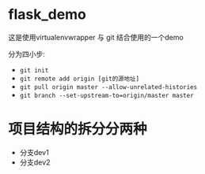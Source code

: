 # flask_demo
这是使用virtualenvwrapper 与 git 结合使用的一个demo

分为四小步:
 - `git init`
 - `git remote add origin [git的源地址]`
 - `git pull origin master --allow-unrelated-histories`
 - `git branch --set-upstream-to=origin/master master`
 
 # 项目结构的拆分分两种
 - 分支dev1
 - 分支dev2
 